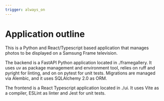 ```yaml
---
trigger: always_on
---
```


# Application outline
This is a Python and React/Typescript based application that manages photos to be displayed on a Samsung Frame television.

The backend is a FastAPI Python application located in ./framegallery. It uses uv as package management and environment tool,  relies on ruff and pyright for linting, and on on pytest for unit tests.
Migrations are managed via Alembic, and it uses SQLAlchemy 2.0 as ORM.

The frontend is a React Typescript application located in ./ui. It uses Vite as a compiler, ESLint as linter and Jest for unit tests.